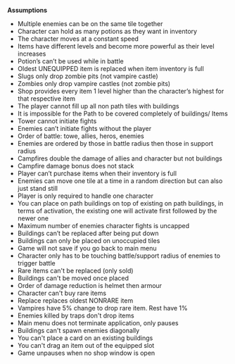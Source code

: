 **Assumptions**


* Multiple enemies can be on the same tile together
* Character can hold as many potions as they want in inventory
* The character moves at a constant speed
* Items have different levels and become more powerful as their level increases
* Potion’s can’t be used while in battle
* Oldest UNEQUIPPED item is replaced when item inventory is full
* Slugs only drop zombie pits (not vampire castle)
* Zombies only drop vampire castles (not zombie pits)
* Shop provides every item 1 level higher than the character’s highest for that respective item
* The player cannot fill up all non path tiles with buildings
* It is impossible for the Path to be covered completely of buildings/ Items
* Tower cannot initiate fights
* Enemies can’t initiate fights without the player
* Order of battle: towe, allies, heros, enemies
* Enemies are ordered by those in battle radius then those in support radius
* Campfires double the damage of allies and character but not buildings
* Campfire damage bonus does not stack
* Player can’t purchase items when their inventory is full
* Enemies can move one tile at a time in a random direction but can also just stand still
* Player is only required to handle one character
* You can place on path buildings on top of existing on path buildings, in terms of activation, the existing one will activate first followed by the newer one
* Maximum number of enemies character fights is uncapped
* Buildings can’t be replaced after being put down
* Buildings can only be placed on unoccupied tiles
* Game will not save if you go back to main menu
* Character only has to be touching battle/support radius of enemies to trigger battle
* Rare items can't be replaced (only sold)
* Buildings can't be moved once placed
* Order of damage reduction is helmet then armour
* Character can't buy rare items
* Replace replaces oldest NONRARE item
* Vampires have 5% change to drop rare item. Rest have 1%
* Enemies killed by traps don't drop items
* Main menu does not terminate application, only pauses
* Buildings can't spawn enemies diagonally
* You can't place a card on an existing buildings
* You can't drag an item out of the equipped slot
* Game unpauses when no shop window is open